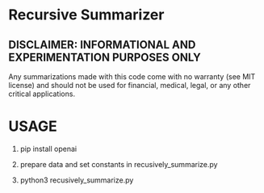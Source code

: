 # Recursive Summarizer

## DISCLAIMER: INFORMATIONAL AND EXPERIMENTATION PURPOSES ONLY

Any summarizations made with this code come with no warranty (see MIT license) and should not be used for financial, medical, legal, or any other critical applications.

# USAGE

1) pip install openai

2) prepare data and set constants in recusively_summarize.py

3) python3 recusively_summarize.py